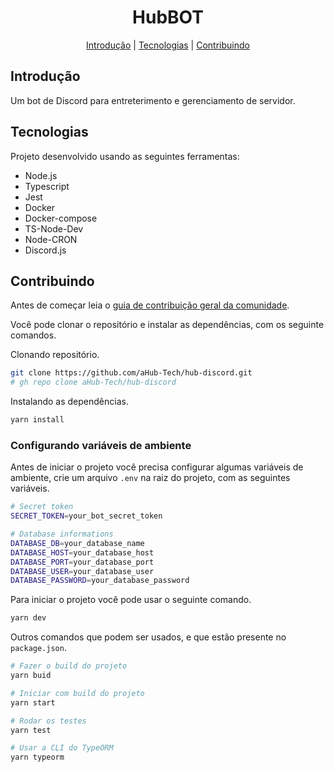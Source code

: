 <h1 align="center">HubBOT</h1>

<p align="center">
  <a href="#introdução">Introdução</a> |
  <a href="#tecnologias">Tecnologias</a> |
  <a href="#contribuindo">Contribuindo</a>
</p>

## Introdução
Um bot de Discord para entreterimento e gerenciamento de servidor.

## Tecnologias
Projeto desenvolvido usando as seguintes ferramentas:

- Node.js
- Typescript
- Jest
- Docker
- Docker-compose
- TS-Node-Dev
- Node-CRON
- Discord.js

## Contribuindo
Antes de começar leia o [guia de contribuição geral da comunidade](https://github.com/aHub-Tech/projects-template/blob/main/CONTRIBUTING.md).

Você pode clonar o repositório e instalar as dependências, com os seguinte comandos.

Clonando repositório.
```bash
git clone https://github.com/aHub-Tech/hub-discord.git
# gh repo clone aHub-Tech/hub-discord
```

Instalando as dependências.
```bash
yarn install
```

### Configurando variáveis de ambiente
Antes de iniciar o projeto você precisa configurar algumas variáveis de ambiente, crie um arquivo `.env` na raiz do projeto, com as seguintes variáveis.

```bash
# Secret token
SECRET_TOKEN=your_bot_secret_token

# Database informations
DATABASE_DB=your_database_name
DATABASE_HOST=your_database_host
DATABASE_PORT=your_database_port
DATABASE_USER=your_database_user
DATABASE_PASSWORD=your_database_password
```

Para iniciar o projeto você pode usar o seguinte comando.

```bash
yarn dev
```

Outros comandos que podem ser usados, e que estão presente no `package.json`.

```bash
# Fazer o build do projeto
yarn buid

# Iniciar com build do projeto
yarn start

# Rodar os testes
yarn test

# Usar a CLI do TypeORM
yarn typeorm
```